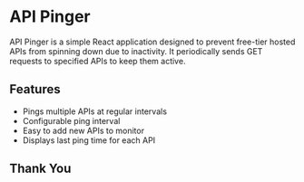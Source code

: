 # API Pinger

API Pinger is a simple React application designed to prevent free-tier hosted APIs from spinning down due to inactivity. It periodically sends GET requests to specified APIs to keep them active.

## Features

- Pings multiple APIs at regular intervals
- Configurable ping interval
- Easy to add new APIs to monitor
- Displays last ping time for each API

## Thank You